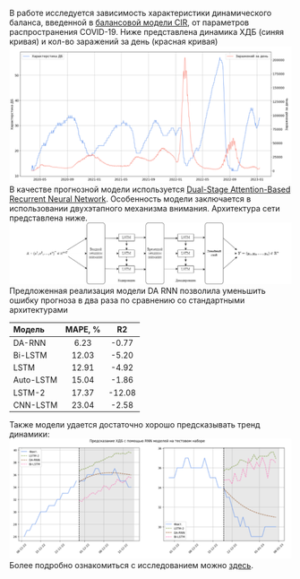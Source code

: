 В работе исследуется зависимость характеристики 
динамического баланса, введенной в [балансовой модели CIR](https://www.researchgate.net/publication/355017277_Balance_Model_of_COVID-19_Epidemic_Based_on_Percentage_Growth_RateBalansovaa_model_epidemii_COVID-19_na_osnove_procentnogo_prirosta), 
от параметров распространения COVID-19. Ниже представлена динамика ХДБ (синяя кривая) 
и кол-во заражений за день (красная кривая)
![](reports/figures/hdb.PNG)
В качестве прогнозной модели используется [Dual-Stage Attention-Based Recurrent Neural Network](https://www.researchgate.net/publication/316031353_A_Dual-Stage_Attention-Based_Recurrent_Neural_Network_for_Time_Series_Prediction).
Особенность модели заключается в использовании двухэтапного механизма внимания.
Архитектура сети представлена ниже.
![](reports/figures/DA_RNN_model.png)
Предложенная реализация модели DA RNN позволила уменьшить ошибку прогноза в два раза 
по сравнению со стандартными архитектурами 

| Модель      | MAPE, % |     R2 |
| :---        |    :----:   |:----:|
| DA-RNN      | 6.23       |  -0.77 |
| Bi-LSTM   | 12.03        |  -5.20 |
| LSTM   | 12.91        |  -4.92 |
| Auto-LSTM   | 15.04        |  -1.86 |
| LSTM-2   | 17.37        | -12.08 |
| CNN-LSTM   | 23.04        |  -2.58 |

Также модели удается достаточно хорошо предсказывать тренд динамики:
![alt text](reports/figures/test_predict.PNG)
Более подробно ознакомиться с исследованием можно [здесь](./docs/master_thesis.pdf).